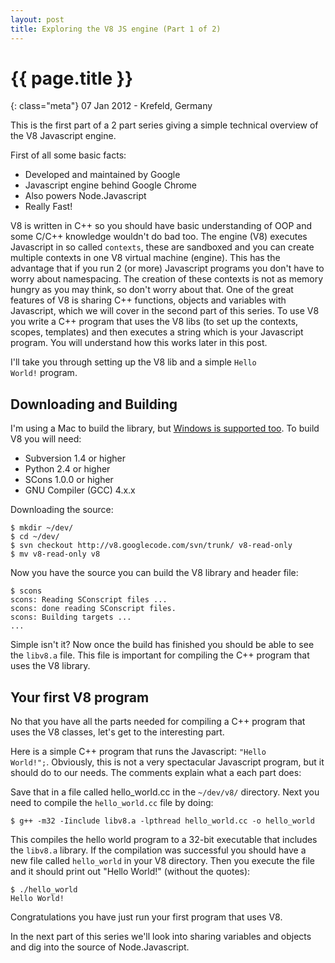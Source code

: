 ```yaml
---
layout: post
title: Exploring the V8 JS engine (Part 1 of 2)
---
```


# {{ page.title }}

{: class="meta"} 07 Jan 2012 - Krefeld, Germany

This is the first part of a 2 part series giving a simple technical overview of the V8 Javascript engine.

First of all some basic facts:

-	Developed and maintained by Google
-	Javascript engine behind Google Chrome
-	Also powers Node.Javascript
-	Really Fast!

V8 is written in C++ so you should have basic understanding of OOP and some C/C++ knowledge wouldn't do bad too.
The engine (V8) executes Javascript in so called <code>contexts</code>, these are sandboxed and you can create multiple contexts in one V8 virtual machine (engine).
This has the advantage that if you run 2 (or more) Javascript programs you don't have to worry about namespacing. The creation of these contexts is not as memory hungry as you may think, so don't worry about that.
One of the great features of V8 is sharing C++ functions, objects and variables with Javascript, which we will cover in the second part of this series. To use V8 you write a C++ program that uses the V8 libs (to set up the contexts, scopes, templates) and then executes a string which is your Javascript program. You will understand how this works later in this post.

I'll take you through setting up the V8 lib and a simple <code>Hello World!</code> program.

## Downloading and Building

I'm using a Mac to build the library, but <a href="http://code.google.com/p/v8/wiki/BuildingOnWindows">Windows is supported too</a>.
To build V8 you will need:

-	Subversion 1.4 or higher
-	Python 2.4 or higher
-	SCons 1.0.0 or higher
-	GNU Compiler (GCC) 4.x.x

Downloading the source:

	$ mkdir ~/dev/
	$ cd ~/dev/
	$ svn checkout http://v8.googlecode.com/svn/trunk/ v8-read-only
	$ mv v8-read-only v8

Now you have the source you can build the V8 library and header file:

	$ scons
	scons: Reading SConscript files ...
	scons: done reading SConscript files.
	scons: Building targets ...
	...

Simple isn't it? Now once the build has finished you should be able to see the <code>libv8.a</code> file. This file is important for compiling the C++ program that uses the V8 library.

## Your first V8 program

No that you have all the parts needed for compiling a C++ program that uses the V8 classes, let's get to the interesting part.

Here is a simple C++ program that runs the Javascript: <code>"Hello World!";</code>. Obviously, this is not a very spectacular Javascript program, but it should do to our needs. The comments explain what a each part does:

<script src="https://gist.github.com/1574928.js?file=hello_world.cc">
</script>

Save that in a file called hello_world.cc in the <code>~/dev/v8/</code> directory.
Next you need to compile the <code>hello_world.cc</code> file by doing:

	$ g++ -m32 -Iinclude libv8.a -lpthread hello_world.cc -o hello_world

This compiles the hello world program to a 32-bit executable that includes the <code>libv8.a</code> library.
If the compilation was successful you should have a new file called <code>hello_world</code> in your V8
directory. Then you execute the file and it should print out "Hello World!" (without the quotes):

	$ ./hello_world
	Hello World!

Congratulations you have just run your first program that uses V8.

In the next part of this series we'll look into sharing variables and objects and dig into the source of Node.Javascript.






